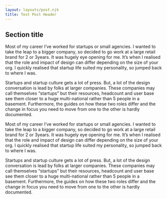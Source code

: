 ```yaml
---
layout: layouts/post.njk
title: Test Post Header
---
```


## Section title

Most of my career I’ve worked for startups or small agencies. I wanted to take the leap to a bigger company, so decided to go work at a large retail brand for 2 or 3years. It was hugely eye opening for me. It’s when I realised that the role and impact of design can differ depending on the size of your org. I quickly realised that startup life suited my personality, so jumped back to where I was.

Startups and startup culture gets a lot of press. But, a lot of the design conversation is lead by folks at larger companies. These companies may call themselves “startups” but their resources, headcount and user base see them closer to a huge multi-national rather than 5 people in a basement. Furthermore, the guides on how these two roles differ and the change in focus you need to move from one to the other is hardly documented.

Most of my career I’ve worked for startups or small agencies. I wanted to take the leap to a bigger company, so decided to go work at a large retail brand for 2 or 3years. It was hugely eye opening for me. It’s when I realised that the role and impact of design can differ depending on the size of your org. I quickly realised that startup life suited my personality, so jumped back to where I was.

Startups and startup culture gets a lot of press. But, a lot of the design conversation is lead by folks at larger companies. These companies may call themselves “startups” but their resources, headcount and user base see them closer to a huge multi-national rather than 5 people in a basement. Furthermore, the guides on how these two roles differ and the change in focus you need to move from one to the other is hardly documented.